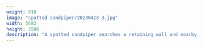 ```yaml
---
weight: 910
image: "spotted-sandpiper/20230428-3.jpg"
width: 5682
height: 3506
description: "A spotted sandpiper searches a retaining wall and nearby grass for seeds<br/>f/6.3, 1/250, 300.0 mm, iso400"
---
```

